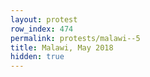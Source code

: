 ```yaml
---
layout: protest
row_index: 474
permalink: protests/malawi--5
title: Malawi, May 2018
hidden: true
---
```

